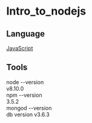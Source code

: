 # Intro_to_nodejs

## Language
[JavaScript](https://www.javascript.com)
## Tools
node --version\
v8.10.0\
npm --version\
3.5.2\
mongod --version\
db version v3.6.3

